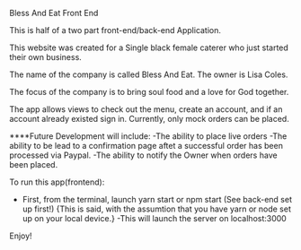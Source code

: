 Bless And Eat Front End

This is half of a two part front-end/back-end Application.

This website was created for a Single black female caterer who just started their own business.

The name of the company is called Bless And Eat. The owner is Lisa Coles.

The focus of the company is to bring soul food and a love for God together.

The app allows views to check out the menu, create an account, and if an account already existed sign in.
Currently, only mock orders can be placed.


****Future Development will include:
-The ability to place live orders
-The ability to be lead to a confirmation page aftet a successful order has been processed via Paypal.
-The ability to notify the Owner when orders have been placed.



To run this app(frontend):

- First, from the terminal, launch yarn start or npm start (See back-end set up first!)
{This is said, with the assumtion that you have yarn or node set up on your local device.}
-This will launch the server on localhost:3000


Enjoy!
